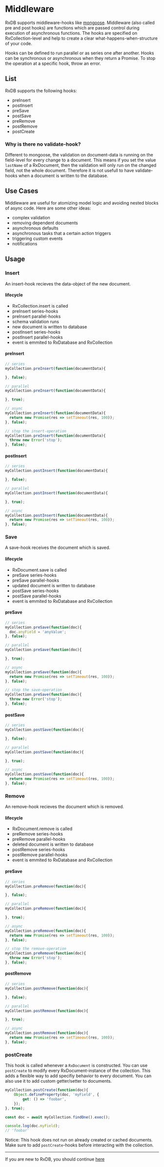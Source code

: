 # Middleware
RxDB supports middleware-hooks like [mongoose](http://mongoosejs.com/docs/middleware.html).
Middleware (also called pre and post hooks) are functions which are passed control during execution of asynchronous functions.
The hooks are specified on RxCollection-level and help to create a clear what-happens-when-structure of your code.

Hooks can be defined to run parallel or as series one after another.
Hooks can be synchronous or asynchronous when they return a Promise.
To stop the operation at a specific hook, throw an error.

## List
RxDB supports the following hooks:
- preInsert
- postInsert
- preSave
- postSave
- preRemove
- postRemove
- postCreate


### Why is there no validate-hook?
Different to mongoose, the validation on document-data is running on the field-level for every change to a document.
This means if you set the value ```lastName``` of a RxDocument, then the validation will only run on the changed field, not the whole document.
Therefore it is not usefull to have validate-hooks when a document is written to the database.

## Use Cases
Middleware are useful for atomizing model logic and avoiding nested blocks of async code.
Here are some other ideas:

- complex validation
- removing dependent documents
- asynchronous defaults
- asynchronous tasks that a certain action triggers
- triggering custom events
- notifications

## Usage

### Insert
An insert-hook recieves the data-object of the new document.


#### lifecycle
- RxCollection.insert is called
- preInsert series-hooks
- preInsert parallel-hooks
- schema validation runs
- new document is written to database
- postInsert series-hooks
- postInsert parallel-hooks
- event is emmited to RxDatabase and RxCollection

#### preInsert

```js
// series
myCollection.preInsert(function(documentData){

}, false);

// parallel
myCollection.preInsert(function(documentData){

}, true);

// async
myCollection.preInsert(function(documentData){
  return new Promise(res => setTimeout(res, 100));
}, false);

// stop the insert-operation
myCollection.preInsert(function(documentData){
  throw new Error('stop');
}, false);
```

#### postInsert

```js
// series
myCollection.postInsert(function(documentData){

}, false);

// parallel
myCollection.postInsert(function(documentData){

}, true);

// async
myCollection.postInsert(function(documentData){
  return new Promise(res => setTimeout(res, 100));
}, false);
```



### Save
A save-hook receives the document which is saved.

#### lifecycle
- RxDocument.save is called
- preSave series-hooks
- preSave parallel-hooks
- updated document is written to database
- postSave series-hooks
- postSave parallel-hooks
- event is emmited to RxDatabase and RxCollection

#### preSave

```js
// series
myCollection.preSave(function(doc){
  doc.anyField = 'anyValue';
}, false);

// parallel
myCollection.preSave(function(doc){

}, true);

// async
myCollection.preSave(function(doc){
  return new Promise(res => setTimeout(res, 100));
}, false);

// stop the save-operation
myCollection.preSave(function(doc){
  throw new Error('stop');
}, false);
```

#### postSave

```js
// series
myCollection.postSave(function(doc){

}, false);

// parallel
myCollection.postSave(function(doc){

}, true);

// async
myCollection.postSave(function(doc){
  return new Promise(res => setTimeout(res, 100));
}, false);
```




### Remove
An remove-hook recieves the document which is removed.

#### lifecycle
- RxDocument.remove is called
- preRemove series-hooks
- preRemove parallel-hooks
- deleted document is written to database
- postRemove series-hooks
- postRemove parallel-hooks
- event is emmited to RxDatabase and RxCollection

#### preSave

```js
// series
myCollection.preRemove(function(doc){

}, false);

// parallel
myCollection.preRemove(function(doc){

}, true);

// async
myCollection.preRemove(function(doc){
  return new Promise(res => setTimeout(res, 100));
}, false);

// stop the remove-operation
myCollection.preRemove(function(doc){
  throw new Error('stop');
}, false);
```

#### postRemove

```js
// series
myCollection.postRemove(function(doc){

}, false);

// parallel
myCollection.postRemove(function(doc){

}, true);

// async
myCollection.postRemove(function(doc){
  return new Promise(res => setTimeout(res, 100));
}, false);
```

### postCreate
This hook is called whenever a `RxDocument` is constructed.
You can use `postCreate` to modify every RxDocument-instance of the collection.
This adds a flexible way to add specifiy behavior to every document. You can also use it to add custom getter/setter to documents.


```js
myCollection.postCreate(function(doc){
    Object.defineProperty(doc, 'myField', {
        get: () => 'foobar',
    });
}, true);

const doc = await myCollection.findOne().exec();

console.log(doc.myField);
// 'foobar'
```

Notice: This hook does not run on already created or cached documents. Make sure to add `postCreate`-hooks before interacting with the collection.


---------
If you are new to RxDB, you should continue [here](./ORM.md)
